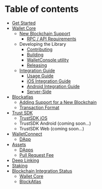 # Table of contents

* [Get Started](README.md)
* [Wallet Core](wallet-core/wallet-core.md)
  * [New Blockchain Support](wallet-core/newblockchain.md)
    * [RPC / API Requirements](wallet-core/rpc-requirements.md)
  * Developing the Library
    * [Contributing](wallet-core/contributing.md)
    * [Building](wallet-core/building.md)
    * [WalletConsole utility](wallet-core/walletconsole.md)
    * [Releasing](wallet-core/releasing.md)
  * [Integration Guide](wallet-core/integration-guide.md)
    * [Usage Guide](wallet-core/wallet-core-usage.md)
    * [iOS Integration Guide](wallet-core/ios-guide.md)
    * [Android Integration Guide](wallet-core/android-guide.md)
    * [Server-Side](wallet-core/server-side.md)
* [Blockatlas](blockatlas/blockatlas.md)
  * [Adding Support for a New Blockchain](blockatlas/newblockchain.md)
  * [Transaction Format](blockatlas/transaction-format.md)
* [Trust SDK](trust-sdk/trust-sdk.md)
  * [TrustSDK iOS](trust-sdk/trust-sdk-ios.md)
  * TrustSDK Android (coming soon...)
  * TrustSDK Web (coming soon...)
* [WalletConnect](wallet-connect/wallet-connect.md)
  * [DApp](wallet-connect/dapp.md)
* [Assets](assets/add_new_asset.md)
  * [DApps](assets/add-dapp.md)
  * [Pull Request Fee](assets/pr-fee.md)
* [Deep Linking](deeplinking/deeplinking.md)
* [Staking](platform/staking.md)
* [Blockchain Integration Status](integration-status/index.md)
  * [Wallet Core](integration-status/wallet-core.md)
  * [BlockAtlas](integration-status/blockatlas.md)
